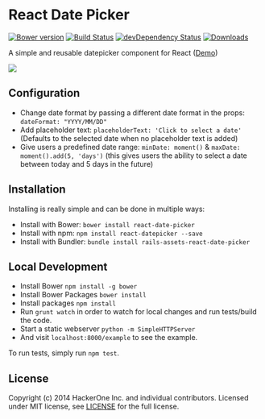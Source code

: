 # React Date Picker
[![Bower version](https://badge.fury.io/bo/react-date-picker.svg)](http://badge.fury.io/bo/react-date-picker)
[![Build Status](https://travis-ci.org/Hacker0x01/react-datepicker.svg)](https://travis-ci.org/Hacker0x01/react-datepicker)
[![devDependency Status](https://david-dm.org/Hacker0x01/react-datepicker/dev-status.svg)](https://david-dm.org/Hacker0x01/react-datepicker#info=devDependencies)
[![Downloads](http://img.shields.io/npm/dm/react-datepicker.svg)](https://npmjs.org/package/react-datepicker)

A simple and reusable datepicker component for React ([Demo](http://cdn.rawgit.com/Hacker0x01/react-datepicker/master/example/index.html))

![](https://cloud.githubusercontent.com/assets/1412392/5339491/c40de124-7ee1-11e4-9f07-9276e2545f27.png)

## Configuration

- Change date format by passing a different date format in the props: `dateFormat: "YYYY/MM/DD"`
- Add placeholder text: `placeholderText: 'Click to select a date'` (Defaults to the selected date when no placeholder text is added)
- Give users a predefined date range: `minDate: moment()` & `maxDate: moment().add(5, 'days')` (this gives users the ability to select a date between today and 5 days in the future)

## Installation

Installing is really simple and can be done in multiple ways:

- Install with Bower: `bower install react-date-picker`
- Install with npm: `npm install react-datepicker --save`
- Install with Bundler: `bundle install rails-assets-react-date-picker`

## Local Development

- Install Bower `npm install -g bower`
- Install Bower Packages `bower install`
- Install packages `npm install`
- Run `grunt watch` in order to watch for local changes and run tests/build the code.
- Start a static webserver `python -m SimpleHTTPServer`
- And visit `localhost:8000/example` to see the example.

To run tests, simply run `npm test`.

## License

Copyright (c) 2014 HackerOne Inc. and individual contributors. Licensed under MIT license, see [LICENSE](LICENSE) for the full license.
